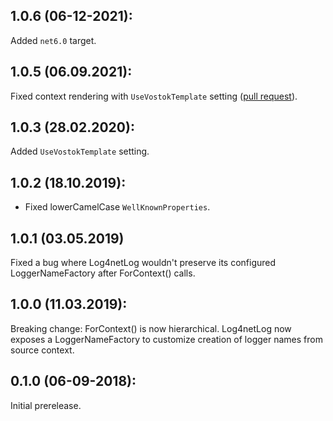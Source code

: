 ## 1.0.6 (06-12-2021):

Added `net6.0` target.

## 1.0.5 (06.09.2021):

Fixed context rendering with `UseVostokTemplate` setting ([pull request](https://github.com/Tinkturianec/logging.log4net/pull/2)).

## 1.0.3 (28.02.2020):

Added `UseVostokTemplate` setting.

## 1.0.2 (18.10.2019):

* Fixed lowerCamelCase `WellKnownProperties`.

## 1.0.1 (03.05.2019)

Fixed a bug where Log4netLog wouldn't preserve its configured LoggerNameFactory after ForContext() calls.

## 1.0.0 (11.03.2019):

Breaking change: ForContext() is now hierarchical. Log4netLog now exposes a LoggerNameFactory to customize creation of logger names from source context. 

## 0.1.0 (06-09-2018): 

Initial prerelease.
